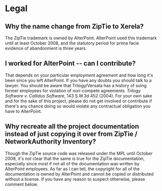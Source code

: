 
# Legal #
## Why the name change from ZipTie to Xerela? ##

The ZipTie trademark is owned by AlterPoint.  AlterPoint used this trademark until at least October 2008, and the statutory period for prima facie evidence of abandonment is three years.

## I worked for AlterPoint -- can I contribute? ##

That depends on your particular employment agreement and how long it's been since you left AlterPoint.  If you have any doubts you should talk to a lawyer.  You should be aware that Trilogy/Versata has a history of suing former employees for violation of non-compete agreements.  _Trilogy Software v. Callidus Software_, 143 S.W.3d 452 (2004).  For your own sake and for the sake of this project, please do not get involved or contribute if there's any chance doing so would violate any contractual obligation you have to AlterPoint.

## Why recreate all the project documentation instead of just copying it over from ZipTie / NetworkAuthority Inventory? ##

Though the ZipTie source code was released under the MPL until October 2008, it's not clear that the same is true for the ZipTie documentation, especially since most if not all of the documentation was written by AlterPoint employees.  As far as I can tell, the copyright for all of the documentation is owned by AlterPoint and cannot be copied or distributed without a license.  If you have any reason to suspect otherwise, please comment below.